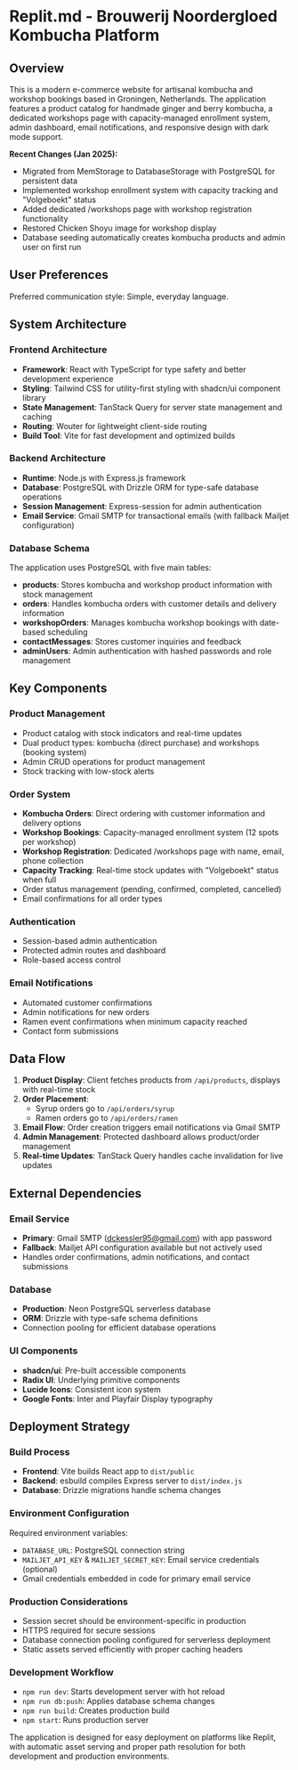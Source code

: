 # Replit.md - Brouwerij Noordergloed Kombucha Platform

## Overview

This is a modern e-commerce website for artisanal kombucha and workshop bookings based in Groningen, Netherlands. The application features a product catalog for handmade ginger and berry kombucha, a dedicated workshops page with capacity-managed enrollment system, admin dashboard, email notifications, and responsive design with dark mode support.

**Recent Changes (Jan 2025):**
- Migrated from MemStorage to DatabaseStorage with PostgreSQL for persistent data
- Implemented workshop enrollment system with capacity tracking and "Volgeboekt" status
- Added dedicated /workshops page with workshop registration functionality  
- Restored Chicken Shoyu image for workshop display
- Database seeding automatically creates kombucha products and admin user on first run

## User Preferences

Preferred communication style: Simple, everyday language.

## System Architecture

### Frontend Architecture
- **Framework**: React with TypeScript for type safety and better development experience
- **Styling**: Tailwind CSS for utility-first styling with shadcn/ui component library
- **State Management**: TanStack Query for server state management and caching
- **Routing**: Wouter for lightweight client-side routing
- **Build Tool**: Vite for fast development and optimized builds

### Backend Architecture
- **Runtime**: Node.js with Express.js framework
- **Database**: PostgreSQL with Drizzle ORM for type-safe database operations
- **Session Management**: Express-session for admin authentication
- **Email Service**: Gmail SMTP for transactional emails (with fallback Mailjet configuration)

### Database Schema
The application uses PostgreSQL with five main tables:
- **products**: Stores kombucha and workshop product information with stock management
- **orders**: Handles kombucha orders with customer details and delivery information  
- **workshopOrders**: Manages kombucha workshop bookings with date-based scheduling
- **contactMessages**: Stores customer inquiries and feedback
- **adminUsers**: Admin authentication with hashed passwords and role management

## Key Components

### Product Management
- Product catalog with stock indicators and real-time updates
- Dual product types: kombucha (direct purchase) and workshops (booking system)
- Admin CRUD operations for product management
- Stock tracking with low-stock alerts

### Order System  
- **Kombucha Orders**: Direct ordering with customer information and delivery options
- **Workshop Bookings**: Capacity-managed enrollment system (12 spots per workshop)
- **Workshop Registration**: Dedicated /workshops page with name, email, phone collection
- **Capacity Tracking**: Real-time stock updates with "Volgeboekt" status when full
- Order status management (pending, confirmed, completed, cancelled)
- Email confirmations for all order types

### Authentication
- Session-based admin authentication
- Protected admin routes and dashboard
- Role-based access control

### Email Notifications
- Automated customer confirmations
- Admin notifications for new orders
- Ramen event confirmations when minimum capacity reached
- Contact form submissions

## Data Flow

1. **Product Display**: Client fetches products from `/api/products`, displays with real-time stock
2. **Order Placement**: 
   - Syrup orders go to `/api/orders/syrup`
   - Ramen orders go to `/api/orders/ramen`
3. **Email Flow**: Order creation triggers email notifications via Gmail SMTP
4. **Admin Management**: Protected dashboard allows product/order management
5. **Real-time Updates**: TanStack Query handles cache invalidation for live updates

## External Dependencies

### Email Service
- **Primary**: Gmail SMTP (dckessler95@gmail.com) with app password
- **Fallback**: Mailjet API configuration available but not actively used
- Handles order confirmations, admin notifications, and contact submissions

### Database
- **Production**: Neon PostgreSQL serverless database
- **ORM**: Drizzle with type-safe schema definitions
- Connection pooling for efficient database operations

### UI Components
- **shadcn/ui**: Pre-built accessible components
- **Radix UI**: Underlying primitive components
- **Lucide Icons**: Consistent icon system
- **Google Fonts**: Inter and Playfair Display typography

## Deployment Strategy

### Build Process
- **Frontend**: Vite builds React app to `dist/public`
- **Backend**: esbuild compiles Express server to `dist/index.js`
- **Database**: Drizzle migrations handle schema changes

### Environment Configuration
Required environment variables:
- `DATABASE_URL`: PostgreSQL connection string
- `MAILJET_API_KEY` & `MAILJET_SECRET_KEY`: Email service credentials (optional)
- Gmail credentials embedded in code for primary email service

### Production Considerations
- Session secret should be environment-specific in production
- HTTPS required for secure sessions
- Database connection pooling configured for serverless deployment
- Static assets served efficiently with proper caching headers

### Development Workflow
- `npm run dev`: Starts development server with hot reload
- `npm run db:push`: Applies database schema changes
- `npm run build`: Creates production build
- `npm start`: Runs production server

The application is designed for easy deployment on platforms like Replit, with automatic asset serving and proper path resolution for both development and production environments.